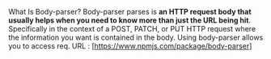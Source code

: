 What Is Body-parser? Body-parser parses is **an HTTP request body that usually helps when you need to know more than just the URL being hit**. Specifically in the context of a POST, PATCH, or PUT HTTP request where the information you want is contained in the body. Using body-parser allows you to access req.
URL : [https://www.npmjs.com/package/body-parser]

